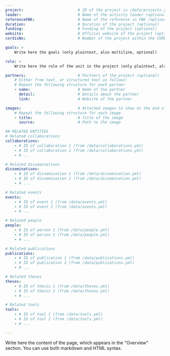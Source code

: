 ```yaml
---
project:                        # ID of the project in /data/projects.yml (DO NOT edit if already there)
leader:                         # Name of the activity leader (optional)
referenceFBK:                   # Name of the reference in FBK (optional)
duration:                       # Duration of the project (optional)
funding:                        # Funding of the project (optional)
website:                        # Official website of the project (optional)
cordisNo:                       # Number of the project within the CORDIS website (optional)

goals: >
    Write here the goals (only plaintext, also multiline, optional)

role: >
    Write here the role of the unit in the project (only plaintext, also multiline, optional)

partners:                       # Partners of the project (optional)
    # Either free text, or structured text as follows:
    # Repeat the following structure for each partner
    - name:                     # Name of the partner
      detail:                   # Details about the partner
      link:                     # Website of the partner

images:                         # Attached images to show at the end of the page (optional)
    # Repeat the following structure for each image
    - title:                    # Title of the image
      source:                   # Path to the image

## RELATED ENTITIES
# Related collaborations
collaborations:
    - # ID of collaboration 1 (from /data/collaborations.yml)
    - # ID of collaboration 2 (from /data/collaborations.yml)
    - # ...

# Related disseminations
disseminations:
    - # ID of dissemination 1 (from /data/dissemination.yml)
    - # ID of dissemination 2 (from /data/dissemination.yml)
    - # ...

# Related events
events:
    - # ID of event 1 (from /data/events.yml)
    - # ID of event 2 (from /data/events.yml)
    - # ...

# Related people
people:
    - # ID of person 1 (from /data/people.yml)
    - # ID of person 2 (from /data/people.yml)
    - # ...

# Related publications
publications:
    - # ID of publication 1 (from /data/publications.yml)
    - # ID of publication 2 (from /data/publications.yml)
    - # ...

# Related theses
theses:
    - # ID of thesis 1 (from /data/theses.yml)
    - # ID of thesis 2 (from /data/theses.yml)
    - # ...

# Related tools
tools:
    - # ID of tool 1 (from /data/tools.yml)
    - # ID of tool 2 (from /data/tools.yml)
    - # ...

---
```


Write here the content of the page, which appears in the "Overview" section. You can use both markdown and HTML syntax.